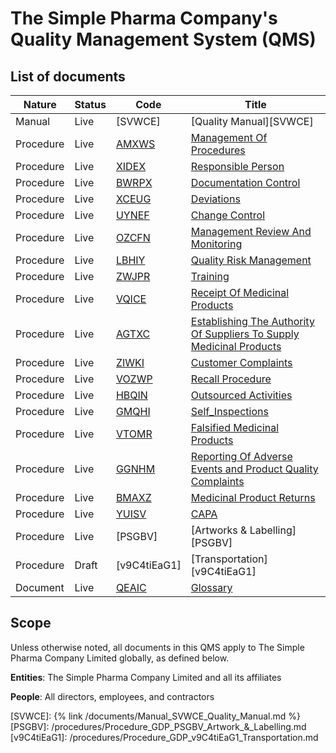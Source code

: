 # The Simple Pharma Company's Quality Management System (QMS)

## List of documents

Nature      | Status  |   Code |   Title
--------    | ----  |-----------|-------
Manual | Live | [SVWCE] | [Quality Manual][SVWCE]
Procedure | Live | [AMXWS] | [Management Of Procedures][AMXWS]
Procedure | Live |[XIDEX] | [Responsible Person][XIDEX]
Procedure | Live |[BWRPX] | [Documentation Control][BWRPX]
Procedure | Live |[XCEUG] | [Deviations][XCEUG]
Procedure | Live |[UYNEF] | [Change Control][UYNEF]
Procedure | Live |[OZCFN] | [Management Review And Monitoring][OZCFN]
Procedure | Live |[LBHIY] | [Quality Risk Management][LBHIY]
Procedure | Live |[ZWJPR] | [Training][ZWJPR]
Procedure | Live |[VQICE] | [Receipt Of Medicinal Products][VQICE]
Procedure | Live |[AGTXC] | [Establishing The Authority Of Suppliers To Supply Medicinal Products][AGTXC]
Procedure | Live |[ZIWKI] | [Customer Complaints][ZIWKI]
Procedure | Live |[VOZWP] | [Recall Procedure][VOZWP]
Procedure | Live |[HBQIN] | [Outsourced Activities][HBQIN]
Procedure | Live |[GMQHI] | [Self_Inspections][GMQHI]
Procedure | Live |[VTOMR] | [Falsified Medicinal Products][VTOMR]
Procedure | Live |[GGNHM] | [Reporting Of Adverse Events and Product Quality Complaints][GGNHM]
Procedure | Live |[BMAXZ] | [Medicinal Product Returns][BMAXZ]
Procedure | Live |[YUISV] | [CAPA][YUISV]
Procedure | Live | [PSGBV] | [Artworks & Labelling][PSGBV]
Procedure | Draft | [v9C4tiEaG1] | [Transportation][v9C4tiEaG1]
Document | Live |[QEAIC] | [Glossary][QEAIC]


## Scope

Unless otherwise noted, all documents in this QMS apply to The Simple Pharma Company Limited globally, as defined below.

**Entities**: The Simple Pharma Company Limited and all its affiliates

**People**: All directors, employees, and contractors

[GMP Guidelines]: https://ec.europa.eu/health/documents/eudralex/vol-4_en]
[GDP Guidelines]: https://eur-lex.europa.eu/LexUriServ/LexUriServ.do?uri=OJ:C:2013:343:0001:0014:EN:PDF
[GVP Guidelines]: https://www.ema.europa.eu/en/documents/regulatory-procedural-guideline/guideline-good-pharmacovigilance-practices-gvp-module-vi-collection-management-submission-reports_en.pdf
[Directive 2010/84/EU]: https://ec.europa.eu/health/sites/health/files/files/eudralex/vol-1/dir_2010_84/dir_2010_84_en.pdf
[Regulation EU No 1235/2010]: https://eur-lex.europa.eu/legal-content/EN/TXT/?uri=CELEX:32010R1235
[EudraGMDP]: http://eudragmdp.ema.europa.eu
[AMXWS]: /procedures/Procedure_GDP_AMXWS_Management_Of_Procedures.md
[XIDEX]: /procedures/Procedure_GDP_XIDEX_Responsible_Person.md
[BWRPX]: /procedures/Procedure_GDP_BWRPX_Documentation_Control.md
[XCEUG]: /procedures/Procedure_GDP_XCEUG_Deviations.md
[UYNEF]: /procedures/Procedure_GDP_UYNEF_Change_Control.md
[OZCFN]: /procedures/Procedure_GDP_OZCFN_Management_Review_And_Monitoring.md
[LBHIY]: /procedures/Procedure_GDP_LBHIY_Quality_Risk_Management.md
[ZWJPR]: /procedures/Procedure_GDP_ZWJPR_Training.md
[VQICE]: /procedures/Procedure_GDP_VQICE_Receipt_Of_Medicinal_Products.md
[AGTXC]: /procedures/Procedure_GDP_AGTXC_Establishing_The_Authority_Of_Suppliers_To_Supply_Medicinal_Products.md
[ZIWKI]: /procedures/Procedure_GDP_ZIWKI_Customer_Complaints.md
[VOZWP]: /procedures/Procedure_GDP_VOZWP_Recall_procedure.md
[HBQIN]: /procedures/Procedure_GDP_HBQIN_Outsourced_Activities.md
[GMQHI]: /procedures/Procedure_GDP_GMQHI_Self_Inspections.md
[VTOMR]: /procedures/Procedure_GDP_VTOMR_Falsified_Medicinal_Products.md
[BMAXZ]: /procedures/Procedure_GDP_BMAXZ_Medicinal_Product_Returns.md
[YUISV]: /procedures/Procedure_GDP_YUISV_CAPA.md
[QEAIC]: /procedures/Document_QEAIC_Glossary.md
[GGNHM]: /procedures/Procedure_GDP_GGNHM_Reporting_Of_Adverse_Events.md
[SVWCE]: {% link /documents/Manual_SVWCE_Quality_Manual.md %}
[PSGBV]: /procedures/Procedure_GDP_PSGBV_Artwork_&_Labelling.md
[v9C4tiEaG1]: /procedures/Procedure_GDP_v9C4tiEaG1_Transportation.md
